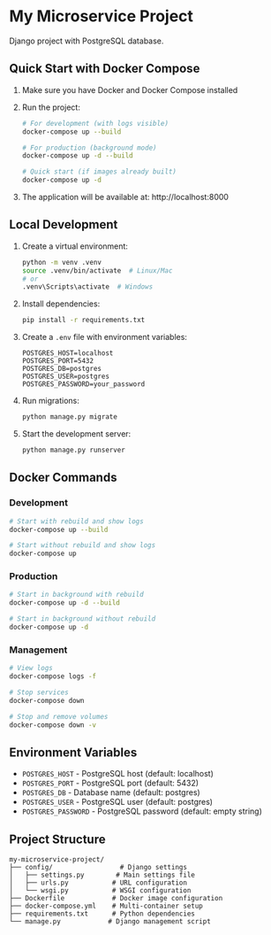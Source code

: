 # My Microservice Project

Django project with PostgreSQL database.

## Quick Start with Docker Compose

1. Make sure you have Docker and Docker Compose installed
2. Run the project:

   ```bash
   # For development (with logs visible)
   docker-compose up --build

   # For production (background mode)
   docker-compose up -d --build

   # Quick start (if images already built)
   docker-compose up -d
   ```

3. The application will be available at: http://localhost:8000

## Local Development

1. Create a virtual environment:

   ```bash
   python -m venv .venv
   source .venv/bin/activate  # Linux/Mac
   # or
   .venv\Scripts\activate  # Windows
   ```

2. Install dependencies:

   ```bash
   pip install -r requirements.txt
   ```

3. Create a `.env` file with environment variables:

   ```
   POSTGRES_HOST=localhost
   POSTGRES_PORT=5432
   POSTGRES_DB=postgres
   POSTGRES_USER=postgres
   POSTGRES_PASSWORD=your_password
   ```

4. Run migrations:

   ```bash
   python manage.py migrate
   ```

5. Start the development server:
   ```bash
   python manage.py runserver
   ```

## Docker Commands

### Development

```bash
# Start with rebuild and show logs
docker-compose up --build

# Start without rebuild and show logs
docker-compose up
```

### Production

```bash
# Start in background with rebuild
docker-compose up -d --build

# Start in background without rebuild
docker-compose up -d
```

### Management

```bash
# View logs
docker-compose logs -f

# Stop services
docker-compose down

# Stop and remove volumes
docker-compose down -v
```

## Environment Variables

- `POSTGRES_HOST` - PostgreSQL host (default: localhost)
- `POSTGRES_PORT` - PostgreSQL port (default: 5432)
- `POSTGRES_DB` - Database name (default: postgres)
- `POSTGRES_USER` - PostgreSQL user (default: postgres)
- `POSTGRES_PASSWORD` - PostgreSQL password (default: empty string)

## Project Structure

```
my-microservice-project/
├── config/                 # Django settings
│   ├── settings.py        # Main settings file
│   ├── urls.py           # URL configuration
│   └── wsgi.py           # WSGI configuration
├── Dockerfile            # Docker image configuration
├── docker-compose.yml    # Multi-container setup
├── requirements.txt      # Python dependencies
└── manage.py            # Django management script
```
